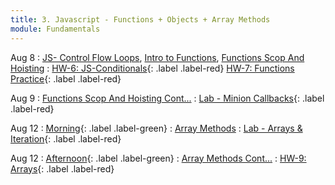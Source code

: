 ```yaml
---
title: 3. Javascript - Functions + Objects + Array Methods
module: Fundamentals
---
```


Aug 8
: [JS- Control Flow Loops](https://git.generalassemb.ly/seir-flex-07-25-23/control-flow-loops), [Intro to Functions](https://git.generalassemb.ly/seir-flex-07-25-23/basic-functions), [Functions Scop And Hoisting](https://git.generalassemb.ly/seir-flex-07-25-23/scope-and-hoisting)
  : [HW-6: JS-Conditionals](https://git.generalassemb.ly/seir-flex-07-25-23/control-flow-practice-HW-6){: .label
  .label-red}
  [HW-7: Functions Practice](https://git.generalassemb.ly/seir-flex-07-25-23/js-conditionals-practice-HW-7){: .label .label-red}


Aug 9
: [Functions Scop And Hoisting Cont...](https://git.generalassemb.ly/seir-flex-07-25-23/scope-and-hoisting)
  : [Lab - Minion Callbacks](https://git.generalassemb.ly/seir-flex-07-25-23/callback-array-methods-lab){: .label .label-red}

Aug 12
: [Morning](){: .label .label-green}
: [Array Methods](https://git.generalassemb.ly/seir-flex-07-25-23/js-array-methods)
  : [Lab - Arrays & Iteration](https://git.generalassemb.ly/seir-flex-07-25-23/arrays-and-iteration-lab){: .label .label-red}


Aug 12
: [Afternoon](){: .label .label-green}
: [Array Methods Cont...](https://git.generalassemb.ly/seir-flex-07-25-23/js-array-methods)
  : [HW-9: Arrays](https://git.generalassemb.ly/seir-flex-07-25-23/js-array-practice-HW-9){: .label
  .label-red}

